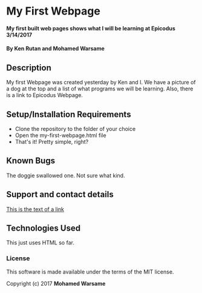 # My First Webpage

#### My first built web pages shows what I will be learning at Epicodus 3/14/2017

#### By **Ken Rutan and Mohamed Warsame**

## Description

My first Webpage was created yesterday by Ken and I. We have a picture of a dog at the top and a list of what programs we will be learning. Also, there is a link to Epicodus Webpage.

## Setup/Installation Requirements

* Clone the repository to the folder of your choice
* Open the my-first-webpage.html file
* That's it! Pretty simple, right?


## Known Bugs

The doggie swallowed one. Not sure what kind.

## Support and contact details

[This is the text of a link](http://example.com)

## Technologies Used

This just uses HTML so far.

### License

This software is made available under the terms of the MIT license.

Copyright (c) 2017 **Mohamed Warsame**
